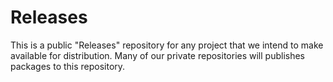 # Releases
This is a public "Releases" repository for any project that we intend to make available for distribution. Many of our private repositories will publishes packages to this repository.
